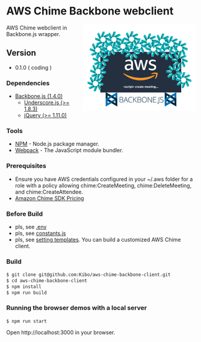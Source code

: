 # AWS Chime Backbone webclient

<img align="right" src="https://raw.githubusercontent.com/Kibo/aws-chime-backbone-client/master/src/img/aws-chime-backbone-logo.png">

AWS Chime webclient in Backbone.js wrapper.

## Version
- 0.1.0 ( coding )

### Dependencies
- [Backbone.js (1.4.0)](https://backbonejs.org/)
	- [Underscore.js (>= 1.8.3)](https://underscorejs.org/)
	- [jQuery (>= 1.11.0)](https://jquery.com/)
	
### Tools
- [NPM](https://npmjs.org) - Node.js package manager.
- [Webpack](https://webpack.js.org/) - The JavaScript module bundler.

### Prerequisites
* Ensure you have AWS credentials configured in your ~/.aws folder for a role with a policy allowing chime:CreateMeeting, chime:DeleteMeeting, and chime:CreateAttendee.
* [Amazon Chime SDK Pricing](https://aws.amazon.com/chime/pricing/#Chime_SDK_)

### Before Build
- pls, see [.env](https://github.com/Kibo/aws-chime-backbone-client/blob/master/.env)
- pls, see [constants.js](https://github.com/Kibo/aws-chime-backbone-client/blob/master/src/modules/constants.js)
- pls, see [setting templates](https://github.com/Kibo/aws-chime-backbone-client/blob/master/src/settings). You can build a customized AWS Chime client.

### Build
```
$ git clone git@github.com:Kibo/aws-chime-backbone-client.git
$ cd aws-chime-backbone-client
$ npm install 
$ npm run build
```
### Running the browser demos with a local server

```
$ npm run start
```
Open http://localhost:3000 in your browser.
